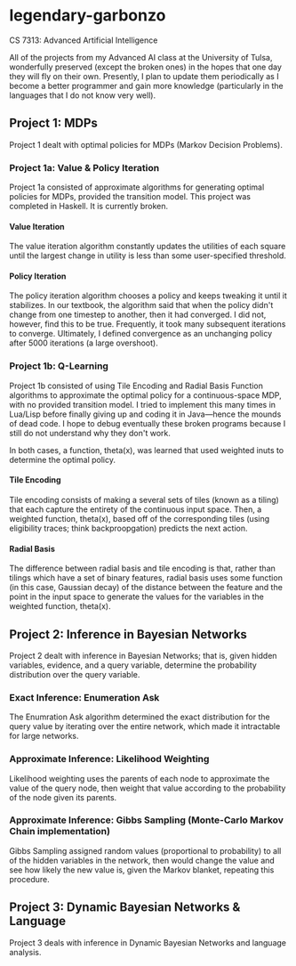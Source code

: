 # legendary-garbonzo
CS 7313: Advanced Artificial Intelligence

All of the projects from my Advanced AI class at the University of Tulsa,
wonderfully preserved (except the broken ones) in the hopes that one day they
will fly on their own. Presently, I plan to update them periodically as I
become a better programmer and gain more knowledge (particularly in the
languages that I do not know very well).

## Project 1: MDPs
Project 1 dealt with optimal policies for MDPs (Markov Decision Problems).

### Project 1a: Value & Policy Iteration
Project 1a consisted of approximate algorithms for generating optimal
policies for MDPs, provided the transition model. This project was
completed in Haskell. It is currently broken.

#### Value Iteration
The value iteration algorithm constantly updates the utilities of each
square until the largest change in utility is less than some
user-specified threshold.

#### Policy Iteration
The policy iteration algorithm chooses a policy and keeps tweaking it until it stabilizes. In our textbook, the algorithm said that when the policy didn't
change from one timestep to another, then it had converged. I did not, however,
find this to be true. Frequently, it took many subsequent iterations to
converge. Ultimately, I defined convergence as an unchanging policy after
5000 iterations (a large overshoot).


### Project 1b: Q-Learning
Project 1b consisted of using Tile Encoding and Radial Basis Function
algorithms to approximate the optimal policy for a continuous-space MDP,
with no provided transition model. I tried to implement this many times
in Lua/Lisp before finally giving up and coding it in Java—hence the
mounds of dead code. I hope to debug eventually these broken programs
because I still do not understand why they don't work.

In both cases, a function, theta(x), was learned that used weighted
inuts to determine the optimal policy.

#### Tile Encoding
Tile encoding consists of making a several sets of tiles (known as a tiling)
that each capture the entirety of the continuous input space. Then,
a weighted function, theta(x), based off of the corresponding tiles
(using eligibility traces; think backproopgation) predicts the next action.

#### Radial Basis
The difference between radial basis and tile encoding is that, rather
than tilings which have a set of binary features, radial basis uses some
function (in this case, Gaussian decay) of the distance between the feature
and the point in the input space to generate the values for the
variables in the weighted function, theta(x).


## Project 2: Inference in Bayesian Networks
Project 2 dealt with inference in Bayesian Networks; that is,
given hidden variables, evidence, and a query variable, determine the
probability distribution over the query variable.

### Exact Inference: Enumeration Ask
The Enumration Ask algorithm determined the exact distribution for the
query value by iterating over the entire network, which made it intractable
for large networks.

### Approximate Inference: Likelihood Weighting
Likelihood weighting uses the parents of each node to approximate the
value of the query node, then weight that value according to the
probability of the node given its parents.

### Approximate Inference: Gibbs Sampling (Monte-Carlo Markov Chain implementation)
Gibbs Sampling assigned random values (proportional to probability) to all
of the hidden variables in the network, then would change the value and
see how likely the new value is, given the Markov blanket, repeating this
procedure.

## Project 3: Dynamic Bayesian Networks & Language
Project 3 deals with inference in Dynamic Bayesian Networks and language
analysis.
